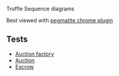 Truffle Sequence diagrams

Best viewed with [pegmatite chrome plugin](https://chrome.google.com/webstore/detail/pegmatite/jegkfbnfbfnohncpcfcimepibmhlkldo)


## Tests
  - [Auction factory](./auctionfactory.test.md)
  - [Auction](./auction.test.md)
  - [Escrow](./escrow.test.md)
